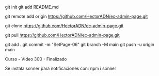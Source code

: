 


git init
git add README.md

git remote add origin https://github.com/HectorADN/ec-admin-page.git

git clone https://github.com/HectorADN/ec-admin-page.git

git pull https://github.com/HectorADN/ec-admin-page.git

git add .
git commit -m "SetPage-06"
git branch -M main
git push -u origin main


Curso - Video 300 - Finalizado


Se instala sonner para notificaciones con:
npm i sonner


